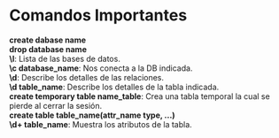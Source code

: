# Comandos Importantes

**create dabase name**<br>
**drop database name**<br>
**\l**: Lista de las bases de datos.<br>
**\c database_name**: Nos conecta a la DB indicada.<br> 
**\d**: Describe los detalles de las relaciones.<br>
**\d table_name**: Describe los detalles de la tabla indicada.<br>
**create temporary table name_table**: Crea una tabla temporal la cual se pierde al cerrar la sesión.<br>
**create table table_name(attr_name type, ...)**<br>
**\d+ table_name**: Muestra los atributos de la tabla.
